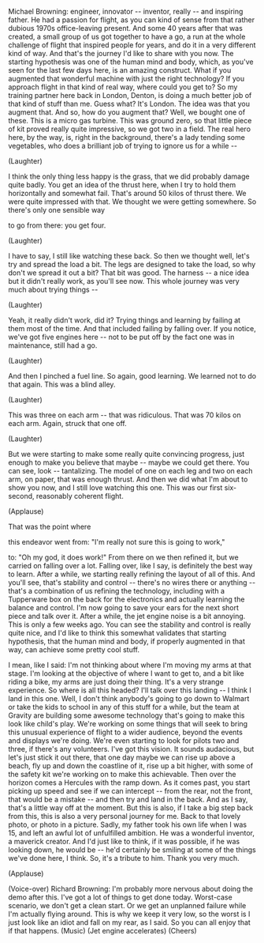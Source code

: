 

Michael Browning: engineer,
innovator --
inventor, really --
and inspiring father.
He had a passion for flight,
as you can kind of sense
from that rather dubious
1970s office-leaving present.
And some 40 years after that was created,
a small group of us got together
to have a go,
a run at the whole challenge of flight
that inspired people for years,
and do it in a very different kind of way.
And that&#39;s the journey I&#39;d like
to share with you now.
The starting hypothesis was one
of the human mind and body,
which, as you&#39;ve seen
for the last few days here,
is an amazing construct.
What if you augmented
that wonderful machine
with just the right technology?
If you approach flight
in that kind of real way,
where could you get to?
So my training partner here
back in London, Denton,
is doing a much better job
of that kind of stuff than me.
Guess what? It&#39;s London.
The idea was that you augment that.
And so, how do you augment that?
Well, we bought one of these.
This is a micro gas turbine.
This was ground zero,
so that little piece of kit
proved really quite impressive,
so we got two in a field.
The real hero here, by the way,
is, right in the background,
there&#39;s a lady tending some vegetables,
who does a brilliant job
of trying to ignore us for a while --

(Laughter)

I think the only thing
less happy is the grass,
that we did probably damage quite badly.
You get an idea of the thrust here,
when I try to hold them horizontally
and somewhat fail.
That&#39;s around 50 kilos of thrust there.
We were quite impressed with that.
We thought we were getting somewhere.
So there&#39;s only one sensible way

to go from there:
you get four.

(Laughter)

I have to say, I still like
watching these back.
So then we thought well, let&#39;s try
and spread the load a bit.
The legs are designed to take the load,
so why don&#39;t we spread it out a bit?
That bit was good.
The harness --
a nice idea but it didn&#39;t really work,
as you&#39;ll see now.
This whole journey was very much
about trying things --

(Laughter)

Yeah, it really didn&#39;t work, did it?
Trying things and learning
by failing at them most of the time.
And that included failing by falling over.
If you notice, we&#39;ve got
five engines here --
not to be put off by the fact
one was in maintenance,
still had a go.

(Laughter)

And then I pinched a fuel line.
So again, good learning.
We learned not to do that again.
This was a blind alley.

(Laughter)

This was three on each arm --
that was ridiculous.
That was 70 kilos on each arm.
Again, struck that one off.

(Laughter)

But we were starting to make
some really quite convincing progress,
just enough to make you
believe that maybe --
maybe we could get there.
You can see, look -- tantalizing.
The model of one on each leg
and two on each arm,
on paper, that was enough thrust.
And then we did what
I&#39;m about to show you now,
and I still love watching this one.
This was our first six-second,
reasonably coherent flight.

(Applause)

That was the point where

this endeavor went from:
&quot;I&#39;m really not sure
this is going to work,&quot;

to: &quot;Oh my god, it does work!&quot;
From there on we then refined it,
but we carried on falling over a lot.
Falling over, like I say, is definitely
the best way to learn.
After a while, we starting
really refining the layout of all of this.
And you&#39;ll see,
that&#39;s stability and control --
there&#39;s no wires there or anything --
that&#39;s a combination of us
refining the technology,
including with a Tupperware box
on the back for the electronics
and actually learning
the balance and control.
I&#39;m now going to save your ears
for the next short piece
and talk over it.
After a while, the jet engine
noise is a bit annoying.
This is only a few weeks ago.
You can see the stability and control
is really quite nice,
and I&#39;d like to think this somewhat
validates that starting hypothesis,
that the human mind and body,
if properly augmented in that way,
can achieve some pretty cool stuff.

I mean, like I said:
I&#39;m not thinking about where
I&#39;m moving my arms at that stage.
I&#39;m looking at the objective
of where I want to get to,
and a bit like riding a bike,
my arms are just doing their thing.
It&#39;s a very strange experience.
So where is all this headed?
I&#39;ll talk over this landing --
I think I land in this one.
Well, I don&#39;t think anybody&#39;s going
to go down to Walmart
or take the kids to school
in any of this stuff for a while,
but the team at Gravity are building
some awesome technology
that&#39;s going to make
this look like child&#39;s play.
We&#39;re working on some things
that will seek to bring
this unusual experience of flight
to a wider audience, beyond the events
and displays we&#39;re doing.
We&#39;re even starting to look
for pilots two and three,
if there&#39;s any volunteers.
I&#39;ve got this vision.
It sounds audacious,
but let&#39;s just stick it out there,
that one day maybe we can
rise up above a beach,
fly up and down the coastline
of it, rise up a bit higher,
with some of the safety kit
we&#39;re working on to make this achievable.
Then over the horizon comes
a Hercules with the ramp down.
As it comes past,
you start picking up speed
and see if we can intercept --
from the rear, not the front,
that would be a mistake --
and then try and land in the back.
And as I say, that&#39;s a little
way off at the moment.
But this is also, if I take
a big step back from this,
this is also a very
personal journey for me.
Back to that lovely photo,
or photo in a picture.
Sadly, my father took
his own life when I was 15,
and left an awful lot
of unfulfilled ambition.
He was a wonderful inventor,
a maverick creator.
And I&#39;d just like to think,
if it was possible,
if he was looking down,
he would be --
he&#39;d certainly be smiling at some
of the things we&#39;ve done here,
I think.
So, it&#39;s a tribute to him.
Thank you very much.

(Applause)


(Voice-over) Richard Browning:
I&#39;m probably more nervous
about doing the demo after this.
I&#39;ve got a lot of things
to get done today.
Worst-case scenario,
we don&#39;t get a clean start.
Or we get an unplanned failure
while I&#39;m actually flying around.
This is why we keep it very low,
so the worst is I just look like an idiot
and fall on my rear, as I said.
So you can all enjoy that if that happens.
(Music)
(Jet engine accelerates)
(Cheers)
